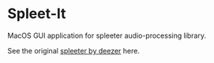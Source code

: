 # Spleet-It
MacOS GUI application for spleeter audio-processing library.

See the original [spleeter by deezer](https://github.com/deezer/spleeter) here.
